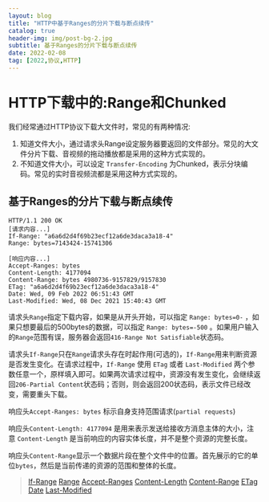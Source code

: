 ```yaml
---
layout: blog
title: "HTTP中基于Ranges的分片下载与断点续传"
catalog: true
header-img: img/post-bg-2.jpg
subtitle: 基于Ranges的分片下载与断点续传
date: 2022-02-08
tag: [2022,协议,HTTP]
---
```


# HTTP下载中的:Range和Chunked

我们经常通过HTTP协议下载大文件时，常见的有两种情况:

1. 知道文件大小，通过请求头Range设定服务器要返回的文件部分。常见的大文件分片下载、音视频的拖动播放都是采用的这种方式实现的。
2. 不知道文件大小，可以设定 `Transfer-Encoding` 为Chunked，表示分块编码。常见的实时音视频流都是采用这种方式实现的。

## 基于Ranges的分片下载与断点续传

```shell
HTTP/1.1 200 OK
[请求内容...]
If-Range: "a6a6d2d4f69b23ecf12a6de3daca3a18-4"
Range: bytes=7143424-15741306

[响应内容...]
Accept-Ranges: bytes
Content-Length: 4177094
Content-Range: bytes 4980736-9157829/9157830
ETag: "a6a6d2d4f69b23ecf12a6de3daca3a18-4"
Date: Wed, 09 Feb 2022 06:51:43 GMT
Last-Modified: Wed, 08 Dec 2021 15:40:43 GMT
```

请求头`Range`指定下载内容，如果是从开头开始，可以指定 `Range: bytes=0-` ，如果只想要最后的500bytes的数据，可以指定 `Range: bytes=-500` 。如果用户输入的`Range`范围有误，服务器会返回`416-Range Not Satisfiable`状态码。

请求头`If-Range`只在`Range`请求头存在时起作用(可选的)，`If-Range`用来判断资源是否发生变化。在请求过程中，`If-Range` 使用 `ETag` 或者 `Last-Modified` 两个参数任意一个，原样填入即可。如果两次请求过程中，资源没有发生变化，会继续返回`206-Partial Content`状态码；否则，则会返回200状态码，表示文件已经改变，需要重头下载。

响应头`Accept-Ranges: bytes` 标示自身支持范围请求(`partial requests`)

响应头`Content-Length: 4177094` 是用来表示发送给接收方消息主体的大小，注意 `Content-Length` 是当前响应的内容实体长度，并不是整个资源的完整长度。

响应头`Content-Range`显示一个数据片段在整个文件中的位置。首先展示的它的单位`bytes`，然后是当前传递的资源的范围和整体的长度。





> [If-Range](https://developer.mozilla.org/zh-CN/docs/Web/HTTP/Headers/If-Range)	[Range](https://developer.mozilla.org/zh-CN/docs/Web/API/Range)	[Accept-Ranges](https://developer.mozilla.org/zh-CN/docs/Web/HTTP/Headers/Accept-Ranges)	[Content-Length](https://developer.mozilla.org/zh-CN/docs/Web/HTTP/Headers/Content-Length)	[Content-Range](https://developer.mozilla.org/zh-CN/docs/Web/HTTP/Headers/Content-Range)	[ETag](https://developer.mozilla.org/zh-CN/docs/Web/HTTP/Headers/ETag)	[Date](https://developer.mozilla.org/zh-CN/docs/Web/HTTP/Headers/Date)	[Last-Modified](https://developer.mozilla.org/zh-CN/docs/Web/HTTP/Headers/Last-Modified)